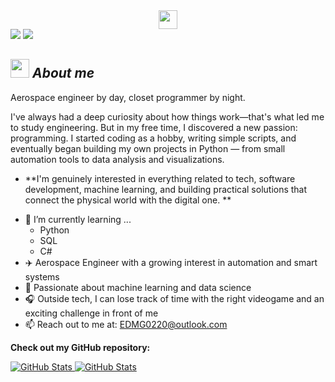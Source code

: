 <div align="center">
  <img src="https://raw.githubusercontent.com/DanMG20/DanMG20/main/text3.gif" height="30">
</div>
<a href="https://github.com/404"><img src="https://user-images.githubusercontent.com/73097560/115834477-dbab4500-a447-11eb-908a-139a6edaec5c.gif"></a>

<img src="https://github.com/sourabmaity/sourabmaity/blob/main/header_.png" >

## <img src="https://media.giphy.com/media/ObNTw8Uzwy6KQ/giphy.gif" width="30px">&nbsp;***About me***


Aerospace engineer by day, closet programmer by night.

I've always had a deep curiosity about how things work—that's what led me to study engineering. But in my free time, I discovered a new passion: programming. I started coding as a hobby, writing simple scripts, and eventually began building my own projects in Python — from small automation tools to data analysis and visualizations.


* **I'm genuinely interested in everything related to tech, software development, machine learning, and building practical solutions that connect the physical world with the digital one.
**
- 🌱 I’m currently learning ...
  - Python 
  - SQL
  - C#
- ✈️ Aerospace Engineer with a growing interest in automation and smart systems  
- 🧠 Passionate about machine learning and data science  
- 🎧 Outside tech, I can lose track of time with the right videogame and an exciting challenge in front of me
- 📫 Reach out to me at: <a href="EDMG0220@outlook.com">EDMG0220@outlook.com</a>

__Check out my GitHub repository:__

<div>
  <p>
    <a href="https://github.com/Bhargavi-hash/HotelFranchiseDBMS.git">
      <img src="https://github-readme-stats.vercel.app/api/pin/?username=Bhargavi-hash&repo=HotelFranchiseDBMS" alt="GitHub Stats" />
    </a>
    <a href="https://github.com/Bhargavi-hash/Linux-Shell-Implementation.git">
      <img src="https://github-readme-stats.vercel.app/api/pin/?username=Bhargavi-hash&repo=Linux-Shell-Implementation" alt="GitHub Stats" />
    </a>
  </p>
</div>
